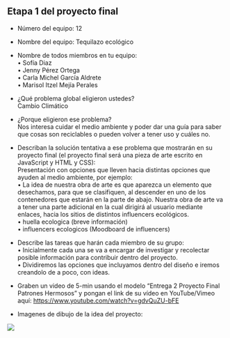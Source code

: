 ## Etapa 1 del proyecto final

- Número del equipo: 12

- Nombre del equipo: Tequilazo ecológico 

- Nombre de todos miembros en tu equipo:
<br>• Sofía Diaz 
<br>• Jenny Pérez Ortega
<br>• Carla Michel García Aldrete 
<br>• Marisol Itzel Mejía Perales

- ¿Qué problema global eligieron ustedes?
<br> Cambio Climático 

- ¿Porque eligieron ese problema?
<br>  Nos interesa cuidar el medio ambiente y poder dar una guía para saber que cosas son reciclables o pueden volver a tener uso y cuáles no.

- Describan la solución tentativa a ese problema que mostrarán en su proyecto final (el proyecto final será una pieza de arte escrito en JavaScript y HTML y CSS): 
<br> Presentación con opciones que lleven hacia distintas opciones que ayuden al medio ambiente, por ejemplo:
<br>• La idea de nuestra obra de arte es que aparezca un elemento que desechamos, para que se clasifiquen, al descender en uno de los contenedores que estarán en la parte de abajo.
Nuestra obra de arte va a tener una parte adicional en la cual dirigirá al usuario mediante enlaces, hacia los sitios de distintos influencers ecológicos.
<br>• huella ecologica (breve información)
<br>• influencers ecologicos (Moodboard de influencers)

- Describe las tareas que harán cada miembro de su grupo:
<br>• Inicialmente cada una se va a encargar de investigar y recolectar posible información para contribuir dentro del proyecto.
<br>• Dividiremos las opciones que incluyamos dentro del diseño e iremos creandolo de a poco, con ideas. 

- Graben un video de 5-min usando el modelo “Entrega 2 Proyecto Final Patrones Hermosos” y pongan el link de su vídeo en YouTube/Vimeo aquí: https://www.youtube.com/watch?v=gdvQuZU-bFE

- Imagenes de dibujo de la idea del proyecto: 

<img src="https://i.imgur.com/dUlJC5M.png"/>
